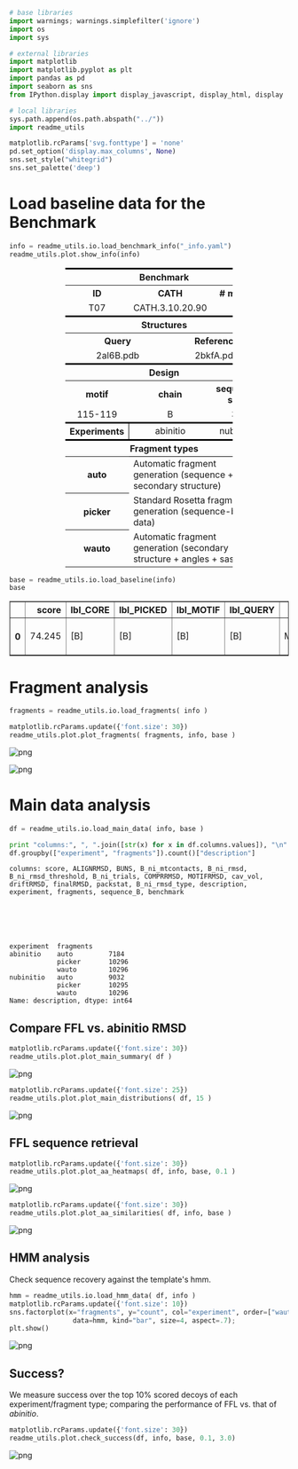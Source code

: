 

```python
# base libraries
import warnings; warnings.simplefilter('ignore')
import os
import sys

# external libraries
import matplotlib
import matplotlib.pyplot as plt
import pandas as pd
import seaborn as sns
from IPython.display import display_javascript, display_html, display

# local libraries
sys.path.append(os.path.abspath("../"))
import readme_utils

matplotlib.rcParams['svg.fonttype'] = 'none'
pd.set_option('display.max_columns', None)
sns.set_style("whitegrid")
sns.set_palette('deep')
```

# Load baseline data for the Benchmark


```python
info = readme_utils.io.load_benchmark_info("_info.yaml")
readme_utils.plot.show_info(info)
```


<div style="width:100%;">
    <table style="width:60%;margin-left:20%">
        <tr style="border-top: 3px solid black;border-bottom: 1px solid black;">
            <th colspan="6" style="text-align:center;" >Benchmark</th>
        </tr>
        <tr>
            <th colspan="2" style="text-align:center;" >ID</th>
            <th colspan="2" style="text-align:center;" >CATH</th>
            <th colspan="2" style="text-align:center;" ># motifs</th>
        </tr>
        <tr>
            <td colspan="2" style="text-align:center;" >T07</td>
            <td colspan="2" style="text-align:center;" >CATH.3.10.20.90</td>
            <td colspan="2" style="text-align:center;" >1</td>
        </tr>
        <tr style="border-top: 3px solid black;border-bottom: 1px solid black;">
            <th colspan="6" style="text-align:center;" >Structures</th>
        </tr>
        <tr>
            <th colspan="3" style="text-align:center;" >Query</th>
            <th colspan="3" style="text-align:center;" >Reference</th>
        </tr>
        <tr>
            <td colspan="3" style="text-align:center;" >2al6B.pdb</td>
            <td colspan="3" style="text-align:center;" >2bkfA.pdb</td>
        </tr>
        <tr style="border-top: 3px solid black;border-bottom: 1px solid black;">
            <th colspan="6" style="text-align:center;" >Design</th>
        </tr>
        <tr>
            <th colspan="2" style="text-align:center;" >motif</th>
            <th colspan="2" style="text-align:center;" >chain</th>
            <th colspan="2" style="text-align:center;" >sequence shift</th>
        </tr>
        <tr>
            <td colspan="2" style="text-align:center;" >115-119</td>
            <td colspan="2" style="text-align:center;" >B</td>
            <td colspan="2" style="text-align:center;" >33</td>
        </tr>
        <tr style="border-top: 3px solid black;">
            <th colspan="2" style="text-align:center;border-right: 1px solid black;" >Experiments</th>
            <td colspan="2" style="text-align:center;" >abinitio</td>
            <td colspan="2" style="text-align:center;" >nubinitio</td>
        </tr>
        <tr style="border-top: 3px solid black;border-bottom: 1px solid black;">
            <th colspan="6" style="text-align:center;" >Fragment types</th>
        </tr>
        <tr>
            <th colspan="1" style="text-align:center;" >auto</th>
            <td colspan="5" style="text-align:left;" >Automatic fragment generation (sequence + secondary structure)</td>
        </tr>
        <tr>
            <th colspan="1" style="text-align:center;" >picker</th>
            <td colspan="5" style="text-align:left;" >Standard Rosetta fragment generation (sequence-based data)</td>
        </tr>
        <tr>
            <th colspan="1" style="text-align:center;" >wauto</th>
            <td colspan="5" style="text-align:left;" >Automatic fragment generation (secondary structure + angles + sasa)</td>
        </tr>
    </table>
    </div>



```python
base = readme_utils.io.load_baseline(info)
base
```




<div>
<style scoped>
    .dataframe tbody tr th:only-of-type {
        vertical-align: middle;
    }

    .dataframe tbody tr th {
        vertical-align: top;
    }

    .dataframe thead th {
        text-align: right;
    }
</style>
<table border="1" class="dataframe">
  <thead>
    <tr style="text-align: right;">
      <th></th>
      <th>score</th>
      <th>lbl_CORE</th>
      <th>lbl_PICKED</th>
      <th>lbl_MOTIF</th>
      <th>lbl_QUERY</th>
      <th>sequence_B</th>
      <th>structure_B</th>
      <th>lbl_CONTACTS</th>
    </tr>
  </thead>
  <tbody>
    <tr>
      <th>0</th>
      <td>74.245</td>
      <td>[B]</td>
      <td>[B]</td>
      <td>[B]</td>
      <td>[B]</td>
      <td>MERVLKVFHYFENSSEPTTWASIIRHGDATDVRGIIQKIVDCHKVKNVACYGLRLSHLQSEEVHWLHLDMGVSNVREKFELAHPPEEWKYELRIR</td>
      <td>LLEEEEEELLLLLLLLLLLLEEEEEELLLLEHHHHHHHHHHHLLLLLHHHEEEEEEELLLLLEEEELLLLEHHHHHHHHHHHLLHHHEEEEEEEL</td>
      <td>56-60,62,76,79-82,88-89</td>
    </tr>
  </tbody>
</table>
</div>



# Fragment analysis


```python
fragments = readme_utils.io.load_fragments( info )
```


```python
matplotlib.rcParams.update({'font.size': 30})
readme_utils.plot.plot_fragments( fragments, info, base )
```


![png](README_files/README_6_0.png)



![png](README_files/README_6_1.png)


# Main data analysis


```python
df = readme_utils.io.load_main_data( info, base )
```


```python
print "columns:", ", ".join([str(x) for x in df.columns.values]), "\n"
df.groupby(["experiment", "fragments"]).count()["description"]
```

    columns: score, ALIGNRMSD, BUNS, B_ni_mtcontacts, B_ni_rmsd, B_ni_rmsd_threshold, B_ni_trials, COMPRRMSD, MOTIFRMSD, cav_vol, driftRMSD, finalRMSD, packstat, B_ni_rmsd_type, description, experiment, fragments, sequence_B, benchmark 
    





    experiment  fragments
    abinitio    auto         7184 
                picker       10296
                wauto        10296
    nubinitio   auto         9032 
                picker       10295
                wauto        10296
    Name: description, dtype: int64



## Compare FFL vs. abinitio RMSD


```python
matplotlib.rcParams.update({'font.size': 30})
readme_utils.plot.plot_main_summary( df )
```


![png](README_files/README_11_0.png)



```python
matplotlib.rcParams.update({'font.size': 25})
readme_utils.plot.plot_main_distributions( df, 15 )
```


![png](README_files/README_12_0.png)


## FFL sequence retrieval


```python
matplotlib.rcParams.update({'font.size': 30})
readme_utils.plot.plot_aa_heatmaps( df, info, base, 0.1 )
```


![png](README_files/README_14_0.png)



```python
matplotlib.rcParams.update({'font.size': 30})
readme_utils.plot.plot_aa_similarities( df, info, base )
```


![png](README_files/README_15_0.png)


## HMM analysis
Check sequence recovery against the template's hmm.


```python
hmm = readme_utils.io.load_hmm_data( df, info )
matplotlib.rcParams.update({'font.size': 10})
sns.factorplot(x="fragments", y="count", col="experiment", order=["wauto", "picker", "auto"],
                data=hmm, kind="bar", size=4, aspect=.7);
plt.show()
```


![png](README_files/README_17_0.png)


## Success?
We measure success over the top 10% scored decoys of each experiment/fragment type; comparing the performance of FFL vs. that of _abinitio_.


```python
matplotlib.rcParams.update({'font.size': 30})
readme_utils.plot.check_success(df, info, base, 0.1, 3.0)
```


![png](README_files/README_19_0.png)

